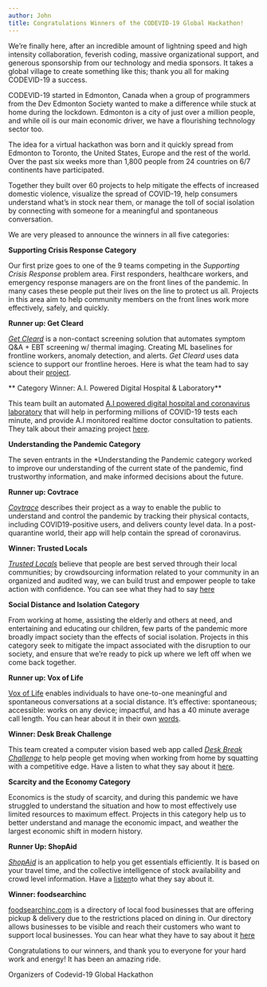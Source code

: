```yaml
---
author: John
title: Congratulations Winners of the CODEVID-19 Global Hackathon!
---
```


We’re finally here, after an incredible amount of lightning speed and high intensity collaboration, feverish coding, massive organizational support, and generous sponsorship from our technology and media sponsors.  It takes a global village to create something like this; thank you all for making CODEVID-19 a success. 

CODEVID-19 started in Edmonton, Canada when a group of programmers from the Dev Edmonton Society wanted to make a difference while stuck at home during the lockdown.  Edmonton is a city of just over a million people, and while oil is our main economic driver, we have a flourishing technology sector too.

The idea for a virtual hackathon was born and it quickly spread from Edmonton to Toronto, the United States, Europe and the rest of the world. Over the past six weeks more than 1,800 people from 24 countries on 6/7 continents have participated.

Together they built over 60 projects to help mitigate the effects of increased domestic violence, visualize the spread of COVID-19, help consumers understand what’s in stock near them, or manage the toll of social isolation by connecting with someone for a meaningful and spontaneous conversation.

We are very pleased to announce the winners in all five categories:

**Supporting Crisis Response Category**

Our first prize goes to one of the 9 teams competing in the *Supporting Crisis Response* problem area. First responders, healthcare workers, and emergency response managers are on the front lines of the pandemic. In many cases these people put their lives on the line to protect us all. Projects in this area aim to help community members on the front lines work more effectively, safely, and quickly.

**Runner up: Get Cleard**

[*Get Cleard*](https://get.cleard.ai/login) is a non-contact screening solution that automates symptom Q&A + EBT screening w/ thermal imaging. Creating ML baselines for frontline workers, anomaly detection, and alerts. *Get Cleard* uses data science to support our frontline heroes. Here is what the team had to say about their [project](https://www.youtube.com/watch?v=FMuoIDpw1qc).

** Category Winner: A.I. Powered Digital Hospital & Laboratory**

This team built an automated [A.I powered digital hospital and coronavirus laboratory](https://beta.covidcare.cloud) that will help in performing millions of COVID-19 tests each minute, and provide A.I monitored realtime doctor consultation to patients. They talk about their amazing project [here](https://www.youtube.com/watch?v=04KS7yZT4IM).

**Understanding the Pandemic Category**

The seven entrants in the *Understanding the Pandemic category worked to improve our understanding of the current state of the pandemic, find trustworthy information, and make informed decisions about the future.

**Runner up:  Covtrace**

[*Covtrace*](https://www.youtube.com/watch?v=PAdAVtBCzAA&feature=youtu.be ) describes their project as a way to enable the public to understand and control the pandemic by tracking their physical contacts, including COVID19-positive users, and delivers county level data. In a post-quarantine world, their app will help contain the spread of coronavirus.

**Winner: Trusted Locals**

[*Trusted Locals*](https://trusted-locals.github.io/) believe that people are best served through their local communities; by crowdsourcing information related to your community in an organized and audited way, we can build trust and empower people to take action with confidence. You can see what they had to say [here](https://youtu.be/9KkgyzO8wIY)

**Social Distance and Isolation Category**

From working at home, assisting the elderly and others at need, and entertaining and educating our children, few parts of the pandemic more broadly impact society than the effects of social isolation. Projects in this category seek to mitigate the impact associated with the disruption to our society, and ensure that we’re ready to pick up where we left off when we come back together.

**Runner up: Vox of Life**

[Vox of Life](https://voxoflife.com) enables individuals to have one-to-one meaningful and spontaneous conversations at a social distance. It’s effective: spontaneous; accessible: works on any device; impactful, and has a 40 minute average call length. You can hear about it in their own [words](https://youtu.be/yMg1G9mYg88).

**Winner: Desk Break Challenge**

This team created a computer vision based web app called [*Desk Break Challenge*](https://www.deskbreakchallenge.com/) to help people get moving when working from home by squatting with a competitive edge. Have a listen to what they say about it [here](https://www.youtube.com/watch?v=nbJWCEtcKss&feature=youtu.be).

**Scarcity and the Economy Category**

Economics is the study of scarcity, and during this pandemic we have struggled to understand the situation and how to most effectively use limited resources to maximum effect. Projects in this category help us to better understand and manage the economic impact, and weather the largest economic shift in modern history.

**Runner Up: ShopAid**

[*ShopAid*](https://andreisukharev.github.io/shopaids/) is an application to help you get essentials efficiently. It is based on your travel time, and the collective intelligence of stock availability and crowd level information. Have a [listen](
https://youtu.be/6kEYpQHF1nE)to what they say about it.

**Winner: foodsearchinc**

[foodsearchinc.com](https://foodsearchinc.com/) is a directory of local food businesses that are offering pickup & delivery due to the restrictions placed on dining in. Our directory allows businesses to be visible and reach their customers who want to support local businesses. You can hear what they have to say about it [here](https://youtu.be/bHwvUGy8dIA)

Congratulations to our winners, and thank you to everyone for your hard work and energy! It has been an amazing ride.

Organizers of Codevid-19 Global Hackathon
